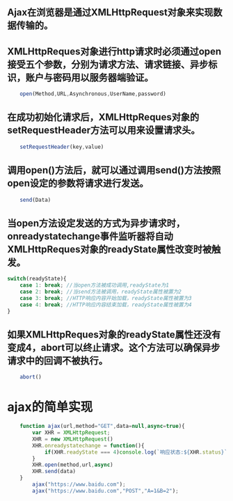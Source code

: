 ## Ajax在浏览器是通过XMLHttpRequest对象来实现数据传输的。

## XMLHttpReques对象进行http请求时必须通过open接受五个参数，分别为请求方法、请求链接、异步标识，账户与密码用以服务器端验证。

```javascript
    open(Method,URL,Asynchronous,UserName,password)
```

## 在成功初始化请求后，XMLHttpReques对象的setRequestHeader方法可以用来设置请求头。
```javascript
    setRequestHeader(key,value)
```
## 调用open()方法后，就可以通过调用send()方法按照open设定的参数将请求进行发送。

```javascript
    send(Data)
```

## 当open方法设定发送的方式为异步请求时，onreadystatechange事件监听器将自动XMLHttpReques对象的readyState属性改变时被触发。
```javascript
switch(readyState){
    case 1: break; //当open方法被成功调用,readyState为1
    case 2: break; //当send方法被调用，readyState属性被置为2
    case 3: break; //HTTP响应内容开始加载，readyState属性被置为3
    case 4: break; //HTTP响应内容结束加载，readyState属性被置为4
}
```
## 如果XMLHttpReques对象的readyState属性还没有变成4，abort可以终止请求。这个方法可以确保异步请求中的回调不被执行。

```javascript
    abort()
```
# ajax的简单实现
```javascript
    function ajax(url,method="GET",data=null,async=true){
        var XHR = XMLHttpRequest;
        XHR = new XMLHttpRequest()
        XHR.onreadystatechange = function(){
            if(XHR.readyState === 4)console.log(`响应状态:${XHR.status}`,"FINISH")
        }
        XHR.open(method,url,async)
        XHR.send(data)
    }
        ajax("https://www.baidu.com");
        ajax("https://www.baidu.com","POST","A=1&B=2");
```